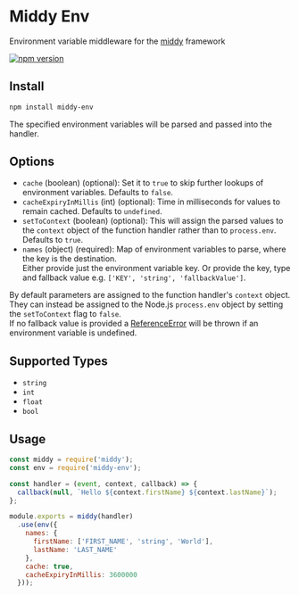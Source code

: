 # Middy Env

Environment variable middleware for the [middy](https://github.com/middyjs/middy) framework

[![npm version](https://img.shields.io/npm/v/middy-env.svg?style=flat)](https://www.npmjs.com/package/middy-env)

## Install

```bash
npm install middy-env
```

The specified environment variables will be parsed and passed into the handler. 

## Options

- `cache` (boolean) (optional): Set it to `true` to skip further lookups of environment variables. Defaults to `false`.
- `cacheExpiryInMillis` (int) (optional): Time in milliseconds for values to remain cached. Defaults to `undefined`.
- `setToContext` (boolean) (optional): This will assign the parsed values to the `context` object
  of the function handler rather than to `process.env`. Defaults to `true`.
- `names` (object) (required): Map of environment variables to parse, where the key is the destination.  
Either provide just the environment variable key. Or provide the key, type and fallback value e.g. `['KEY', 'string', 'fallbackValue']`.

By default parameters are assigned to the function handler's `context` object. They can instead be assigned to the Node.js `process.env` object by setting the `setToContext` flag to `false`.   
If no fallback value is provided a [ReferenceError](https://developer.mozilla.org/en-US/docs/Web/JavaScript/Reference/Global_Objects/ReferenceError) will be thrown if an environment variable is undefined.

## Supported Types
- `string`
- `int`
- `float`
- `bool`

## Usage

```js
const middy = require('middy');
const env = require('middy-env');

const handler = (event, context, callback) => {
  callback(null, `Hello ${context.firstName} ${context.lastName}`);
};

module.exports = middy(handler)
  .use(env({ 
    names: {
      firstName: ['FIRST_NAME', 'string', 'World'],
      lastName: 'LAST_NAME'
    },
    cache: true,
    cacheExpiryInMillis: 3600000
  }));
```